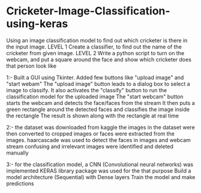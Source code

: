 # Cricketer-Image-Classification-using-keras

Using an image classification model to find out which cricketer is there in the input image.
LEVEL 1
Create a classifier, to find out the name of the cricketer from given image.
LEVEL 2
Write a python script to turn on the webcam, and put a square around the face and show which 
cricketer does that person look like


1:- Built a GUI using Tkinter. Added few buttons like "upload image" and "start webam"
    The "upload image" button leads to a dialog box to select a image to classify.
    It also activates the "classify" button to run the classification model for the uploaded image
    The "start webcam" button starts the webcam and detects the face/faces from the stream
    It then puts a green rectangle around the detected faces and classifies the image inside the rectangle
    The result is shown along with the rectangle at real time
    
2:- the dataset was downloaded from kaggle
    the images in the dataset were then converted to cropped images or faces were extracted from the images.
    haarcascade was used to detect the faces in images and webcam stream
    confusing and irrelevant images were identified and deleted manually

3:- for the classification model, a CNN (Convolutional neural networks) was implemented
    KERAS library package was used for the that purpose
    Build a model architecture (Sequential) with Dense layers
    Train the model and make predictions
